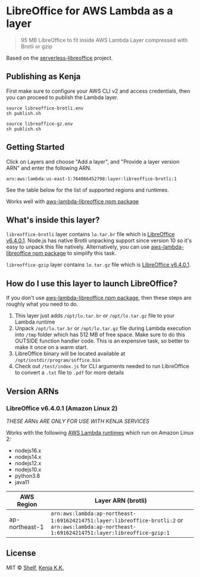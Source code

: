 # LibreOffice for AWS Lambda as a layer

> 95 MB LibreOffice to fit inside AWS Lambda Layer compressed with Brotli or gzip

Based on the [serverless-libreoffice](https://github.com/vladgolubev/serverless-libreoffice) project.

## Publishing as Kenja

First make sure to configure your AWS CLI v2 and access credentials, then you can proceed to publish the Lambda layer.

```
source libreoffice-brotli.env
sh publish.sh
```

```
source libreoffice-gz.env
sh publish.sh
```

## Getting Started

Click on Layers and choose "Add a layer", and "Provide a layer version ARN" and enter the following ARN.

```
arn:aws:lambda:us-east-1:764866452798:layer:libreoffice-brotli:1
```

See the table below for the list of supported regions and runtimes.

Works well with [aws-lambda-libreoffice npm package](https://github.com/shelfio/aws-lambda-libreoffice)

## What's inside this layer?

`libreoffice-brotli` layer contains `lo.tar.br` file which is [LibreOffice v6.4.0.1](https://github.com/vladgolubev/serverless-libreoffice/releases/tag/v6.4.0.1). Node.js has native Brotli unpacking support since version 10 so it's easy to unpack this file natively. Alternatively, you can use [aws-lambda-libreoffice npm package](https://github.com/shelfio/aws-lambda-libreoffice) to simplify this task.

`libreoffice-gzip` layer contains `lo.tar.gz` file which is [LibreOffice v6.4.0.1](https://github.com/vladgolubev/serverless-libreoffice/releases/tag/v6.4.0.1).

## How do I use this layer to launch LibreOffice?

If you don't use [aws-lambda-libreoffice npm package](https://github.com/shelfio/aws-lambda-libreoffice), then these steps are roughly what you need to do.

1. This layer just adds `/opt/lo.tar.br` or `/opt/lo.tar.gz` file to your Lambda runtime
2. Unpack `/opt/lo.tar.br` or `/opt/lo.tar.gz` file during Lambda execution into `/tmp` folder which has 512 MB of free space. Make sure to do this OUTSIDE function handler code.
   This is an expensive task, so better to make it once on a warm start.
3. LibreOffice binary will be located available at `/opt/instdir/program/soffice.bin`
4. Check out `/test/index.js` for CLI arguments needed to run LibreOffice to convert a `.txt` file to `.pdf` for more details

## Version ARNs

### LibreOffice v6.4.0.1 (Amazon Linux 2)

*THESE ARNs ARE ONLY FOR USE WITH KENJA SERVICES*

Works with the following [AWS Lambda runtimes](https://docs.aws.amazon.com/lambda/latest/dg/lambda-runtimes.html) which run on Amazon Linux 2:

- nodejs16.x
- nodejs14.x
- nodejs12.x
- nodejs10.x
- python3.8
- java11

| AWS Region     | Layer ARN (brotli)                                                                                                                                    |
|----------------|-------------------------------------------------------------------------------------------------------------------------------------------------------|
| ap-northeast-1 | `arn:aws:lambda:ap-northeast-1:691624214751:layer:libreoffice-brotli:2` or <br> `arn:aws:lambda:ap-northeast-1:691624214751:layer:libreoffice-gzip:1` |

## License

MIT © [Shelf](https://shelf.io), [Kenja K.K.](https://kenja.com)
